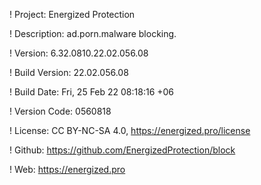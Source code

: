 ! Project: Energized Protection

! Description: ad.porn.malware blocking.

! Version: 6.32.0810.22.02.056.08

! Build Version: 22.02.056.08

! Build Date: Fri, 25 Feb 22 08:18:16 +06

! Version Code: 0560818

! License: CC BY-NC-SA 4.0, https://energized.pro/license

! Github: https://github.com/EnergizedProtection/block

! Web: https://energized.pro
